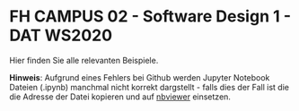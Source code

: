 # FH CAMPUS 02 - Software Design 1 - DAT WS2020

Hier finden Sie alle relevanten Beispiele.

**Hinweis**:
Aufgrund eines Fehlers bei Github werden Jupyter Notebook Dateien (.ipynb) manchmal nicht korrekt dargstellt - falls dies der Fall ist die die Adresse der Datei kopieren und auf 
[nbviewer](https://nbviewer.jupyter.org/) einsetzen.

